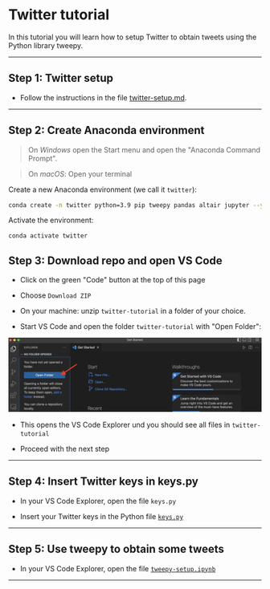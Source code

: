 # Twitter tutorial

In this tutorial you will learn how to setup Twitter to obtain tweets using the Python library tweepy.

---


## Step 1: Twitter setup

- Follow the instructions in the file [twitter-setup.md](twitter-setup.md).

---

## Step 2: Create Anaconda environment


> On *Windows* open the Start menu and open the "Anaconda Command Prompt". 


> On *macOS*: Open your terminal 


Create a new Anaconda environment (we call it `twitter`):

```bash
conda create -n twitter python=3.9 pip tweepy pandas altair jupyter --y
```

Activate the environment: 

```
conda activate twitter
```

## Step 3: Download repo and open VS Code

- Click on the green "Code" button at the top of this page

- Choose `Download ZIP` 

- On your machine: unzip `twitter-tutorial` in a folder of your choice.

- Start VS Code and open the folder `twitter-tutorial` with "Open Folder":


![](/img/vscode.png)

- This opens the VS Code Explorer und you should see all files in `twitter-tutorial`

- Proceed with the next step

---


## Step 4: Insert Twitter keys in keys.py


- In your VS Code Explorer, open the file `keys.py`


- Insert your Twitter keys in the Python file [`keys.py`](keys.py)


---

## Step 5: Use tweepy to obtain some tweets

- In your VS Code Explorer, open the file [`tweepy-setup.ipynb`](tweepy-setup.ipynb)


---